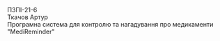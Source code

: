 ПЗПІ-21-6  
Ткачов Артур  
Програмна система для контролю та нагадування про медикаменти "MediReminder"  